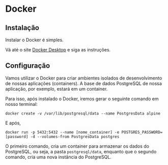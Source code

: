 # Docker

## Instalação

Instalar o Docker é simples.

Vá até o site [Docker Desktop](https://www.docker.com/products/docker-desktop) e siga as instruções.

## Configuração

Vamos utilizar o Docker para criar ambientes isolados de desenvolvimento de nossas aplicações (containers). A base de dados PostgreSQL de nossa aplicação, por exemplo, estará em um container.

Para isso, após instalado o Docker, iremos gerar o seguinte comando em nosso terminal:

```
docker create -v /var/lib/postgresql/data --name PostgresData alpine
```
E após,

```
docker run -p 5432:5432 --name [nome_container] -e POSTGRES_PASSWORD=[password] -d --volumes-from PostgresData postgres
```

O primeiro comando, cria um container para armazenar os dados do PostgreSQL, ou seja, a pasta `postgresql/data`, enquanto que o segundo comando, cria uma nova instância do PostgreSQL.



